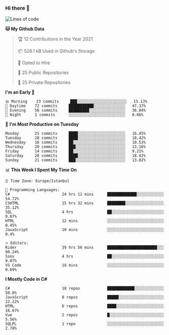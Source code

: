 ### Hi there 👋

<!--START_SECTION:waka-->
![Lines of code](https://img.shields.io/badge/From%20Hello%20World%20I%27ve%20Written-5.4%20million%20lines%20of%20code-blue)

**🐱 My Github Data** 

> 🏆 12 Contributions in the Year 2021
 > 
> 📦 528.1 kB Used in Github's Storage 
 > 
> 💼 Opted to Hire
 > 
> 📜 25 Public Repositories 
 > 
> 🔑 25 Private Repositories  
 > 
**I'm an Early 🐤** 

```text
🌞 Morning    23 commits     ███░░░░░░░░░░░░░░░░░░░░░░   15.13% 
🌆 Daytime    72 commits     ███████████░░░░░░░░░░░░░░   47.37% 
🌃 Evening    56 commits     █████████░░░░░░░░░░░░░░░░   36.84% 
🌙 Night      1 commits      ░░░░░░░░░░░░░░░░░░░░░░░░░   0.66%

```
📅 **I'm Most Productive on Tuesday** 

```text
Monday       25 commits     ████░░░░░░░░░░░░░░░░░░░░░   16.45% 
Tuesday      28 commits     ████░░░░░░░░░░░░░░░░░░░░░   18.42% 
Wednesday    16 commits     ██░░░░░░░░░░░░░░░░░░░░░░░   10.53% 
Thursday     20 commits     ███░░░░░░░░░░░░░░░░░░░░░░   13.16% 
Friday       14 commits     ██░░░░░░░░░░░░░░░░░░░░░░░   9.21% 
Saturday     28 commits     ████░░░░░░░░░░░░░░░░░░░░░   18.42% 
Sunday       21 commits     ███░░░░░░░░░░░░░░░░░░░░░░   13.82%

```


📊 **This Week I Spent My Time On** 

```text
⌚︎ Time Zone: Europe/Istanbul

💬 Programming Languages: 
C#                       24 hrs 12 mins      █████████████░░░░░░░░░░░░   54.72% 
CSHTML                   15 hrs 32 mins      ████████░░░░░░░░░░░░░░░░░   35.12% 
SQL                      4 hrs               ██░░░░░░░░░░░░░░░░░░░░░░░   9.07% 
HTML                     12 mins             ░░░░░░░░░░░░░░░░░░░░░░░░░   0.45% 
JavaScript               10 mins             ░░░░░░░░░░░░░░░░░░░░░░░░░   0.4%

🔥 Editors: 
Rider                    39 hrs 56 mins      ██████████████████████░░░   90.24% 
Ssms                     4 hrs               ██░░░░░░░░░░░░░░░░░░░░░░░   9.07% 
VS Code                  18 mins             ░░░░░░░░░░░░░░░░░░░░░░░░░   0.69%

```

**I Mostly Code in C#** 

```text
C#                       18 repos            ████████████░░░░░░░░░░░░░   50.0% 
JavaScript               8 repos             █████░░░░░░░░░░░░░░░░░░░░   22.22% 
HTML                     6 repos             ████░░░░░░░░░░░░░░░░░░░░░   16.67% 
Vue                      2 repos             █░░░░░░░░░░░░░░░░░░░░░░░░   5.56% 
SQLPL                    1 repo              ░░░░░░░░░░░░░░░░░░░░░░░░░   2.78%

```



<!--END_SECTION:waka-->

<!--
**ebubekirdinc/ebubekirdinc** is a ✨ _special_ ✨ repository because its `README.md` (this file) appears on your GitHub profile.

Here are some ideas to get you started:

- 🔭 I’m currently working on ...
- 🌱 I’m currently learning ...
- 👯 I’m looking to collaborate on ...
- 🤔 I’m looking for help with ...
- 💬 Ask me about ...
- 📫 How to reach me: ...
- 😄 Pronouns: ...
- ⚡ Fun fact: ...
-->
